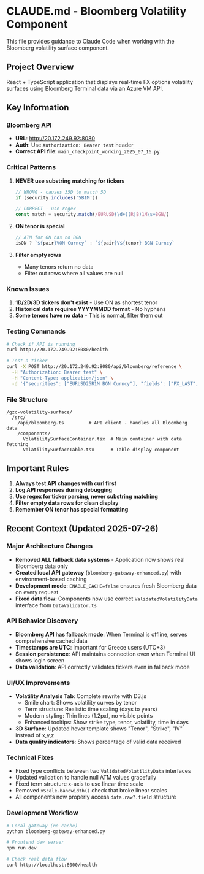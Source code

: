 # CLAUDE.md - Bloomberg Volatility Component

This file provides guidance to Claude Code when working with the Bloomberg volatility surface component.

## Project Overview

React + TypeScript application that displays real-time FX options volatility surfaces using Bloomberg Terminal data via an Azure VM API.

## Key Information

### Bloomberg API
- **URL**: http://20.172.249.92:8080
- **Auth**: Use `Authorization: Bearer test` header
- **Correct API file**: `main_checkpoint_working_2025_07_16.py`

### Critical Patterns

1. **NEVER use substring matching for tickers**
   ```javascript
   // WRONG - causes 35D to match 5D
   if (security.includes('5B1M'))
   
   // CORRECT - use regex
   const match = security.match(/EURUSD(\d+)(R|B)1M\s+BGN/)
   ```

2. **ON tenor is special**
   ```javascript
   // ATM for ON has no BGN
   isON ? `${pair}VON Curncy` : `${pair}V${tenor} BGN Curncy`
   ```

3. **Filter empty rows**
   - Many tenors return no data
   - Filter out rows where all values are null

### Known Issues

1. **1D/2D/3D tickers don't exist** - Use ON as shortest tenor
2. **Historical data requires YYYYMMDD format** - No hyphens
3. **Some tenors have no data** - This is normal, filter them out

### Testing Commands

```bash
# Check if API is running
curl http://20.172.249.92:8080/health

# Test a ticker
curl -X POST http://20.172.249.92:8080/api/bloomberg/reference \
  -H "Authorization: Bearer test" \
  -H "Content-Type: application/json" \
  -d '{"securities": ["EURUSD25R1M BGN Curncy"], "fields": ["PX_LAST", "PX_BID", "PX_ASK"]}'
```

### File Structure

```
/gzc-volatility-surface/
  /src/
    /api/bloomberg.ts         # API client - handles all Bloomberg data
    /components/
      VolatilitySurfaceContainer.tsx  # Main container with data fetching
      VolatilitySurfaceTable.tsx      # Table display component
```

## Important Rules

1. **Always test API changes with curl first**
2. **Log API responses during debugging**
3. **Use regex for ticker parsing, never substring matching**
4. **Filter empty data rows for clean display**
5. **Remember ON tenor has special formatting**

## Recent Context (Updated 2025-07-26)

### Major Architecture Changes
- **Removed ALL fallback data systems** - Application now shows real Bloomberg data only
- **Created local API gateway** (`bloomberg-gateway-enhanced.py`) with environment-based caching
- **Development mode**: `ENABLE_CACHE=false` ensures fresh Bloomberg data on every request
- **Fixed data flow**: Components now use correct `ValidatedVolatilityData` interface from `DataValidator.ts`

### API Behavior Discovery
- **Bloomberg API has fallback mode**: When Terminal is offline, serves comprehensive cached data
- **Timestamps are UTC**: Important for Greece users (UTC+3)
- **Session persistence**: API maintains connection even when Terminal UI shows login screen
- **Data validation**: API correctly validates tickers even in fallback mode

### UI/UX Improvements
- **Volatility Analysis Tab**: Complete rewrite with D3.js
  - Smile chart: Shows volatility curves by tenor
  - Term structure: Realistic time scaling (days to years)
  - Modern styling: Thin lines (1.2px), no visible points
  - Enhanced tooltips: Show strike type, tenor, volatility, time in days
- **3D Surface**: Updated hover template shows "Tenor", "Strike", "IV" instead of x,y,z
- **Data quality indicators**: Shows percentage of valid data received

### Technical Fixes
- Fixed type conflicts between two `ValidatedVolatilityData` interfaces
- Updated validation to handle null ATM values gracefully
- Fixed term structure x-axis to use linear time scale
- Removed `xScale.bandwidth()` check that broke linear scales
- All components now properly access `data.raw?.field` structure

### Development Workflow
```bash
# Local gateway (no cache)
python bloomberg-gateway-enhanced.py

# Frontend dev server
npm run dev

# Check real data flow
curl http://localhost:8000/health
```